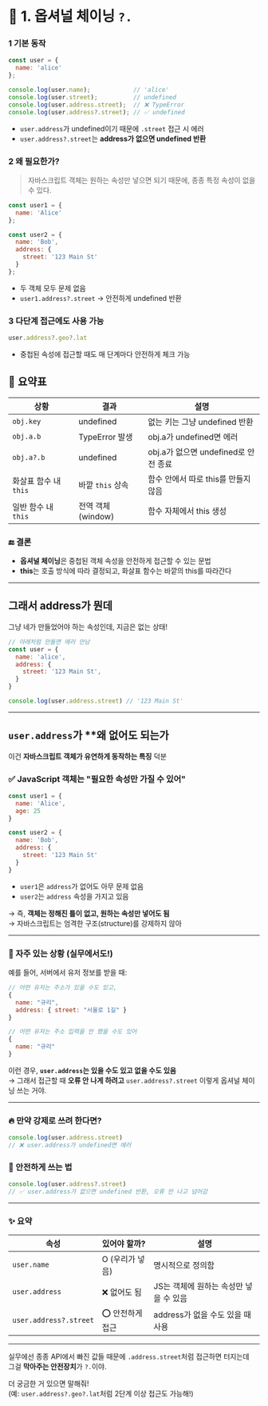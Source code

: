 # 📌 1. 옵셔널 체이닝 `?.`

### 1 기본 동작
```js
const user = {
  name: 'alice'
};

console.log(user.name);            // 'alice'
console.log(user.street);          // undefined
console.log(user.address.street);  // ❌ TypeError
console.log(user.address?.street); // ✅ undefined
```
- `user.address`가 undefined이기 때문에 `.street` 접근 시 에러
- `user.address?.street`는 **address가 없으면 undefined 반환**

### 2 왜 필요한가?
> 자바스크립트 객체는 원하는 속성만 넣으면 되기 때문에,
> 종종 특정 속성이 없을 수 있다.

```js
const user1 = {
  name: 'Alice'
};

const user2 = {
  name: 'Bob',
  address: {
    street: '123 Main St'
  }
};
```
- 두 객체 모두 문제 없음
- `user1.address?.street` → 안전하게 undefined 반환

### 3 다단계 접근에도 사용 가능
```js
user.address?.geo?.lat
```
- 중첩된 속성에 접근할 때도 매 단계마다 안전하게 체크 가능


## 📌 요약표

| 상황                         | 결과             | 설명 |
|------------------------------|------------------|------|
| `obj.key`                   | undefined        | 없는 키는 그냥 undefined 반환 |
| `obj.a.b`                   | TypeError 발생   | obj.a가 undefined면 에러 |
| `obj.a?.b`                  | undefined        | obj.a가 없으면 undefined로 안전 종료 |
| 화살표 함수 내 `this`       | 바깥 `this` 상속 | 함수 안에서 따로 this를 만들지 않음 |
| 일반 함수 내 `this`         | 전역 객체 (window) | 함수 자체에서 this 생성 |


### 🔚 결론
- **옵셔널 체이닝**은 중첩된 객체 속성을 안전하게 접근할 수 있는 문법
- **this**는 호출 방식에 따라 결정되고, 화살표 함수는 바깥의 this를 따라간다

---

## 그래서 address가 뭔데
그냥 네가 만들었어야 하는 속성인데, 지금은 없는 상태!
```js
// 아래처럼 만들면 에러 안남
const user = {
  name: 'alice',
  address: {
    street: '123 Main St',
  }
}

console.log(user.address.street) // '123 Main St'

```
---
## `user.address`가 **왜 없어도 되는가
이건 **자바스크립트 객체가 유연하게 동작하는 특징** 덕분

### ✅ JavaScript 객체는 "필요한 속성만 가질 수 있어"

```js
const user1 = {
  name: 'Alice',
  age: 25
}

const user2 = {
  name: 'Bob',
  address: {
    street: '123 Main St'
  }
}
```

- `user1`은 `address`가 없어도 아무 문제 없음
- `user2`는 `address` 속성을 가지고 있음

→ 즉, **객체는 정해진 틀이 없고, 원하는 속성만 넣어도 됨**  
→ 자바스크립트는 엄격한 구조(structure)를 강제하지 않아

---

### 🧠 자주 있는 상황 (실무에서도!)

예를 들어, 서버에서 유저 정보를 받을 때:

```js
// 어떤 유저는 주소가 있을 수도 있고,
{
  name: "규리",
  address: { street: "서울로 1길" }
}

// 어떤 유저는 주소 입력을 안 했을 수도 있어
{
  name: "규리"
}
```

이런 경우, **`user.address`는 있을 수도 있고 없을 수도 있음**  
→ 그래서 접근할 때 **오류 안 나게 하려고** `user.address?.street` 이렇게 옵셔널 체이닝 쓰는 거야.

---

### 🔥 만약 강제로 쓰려 한다면?

```js
console.log(user.address.street) 
// ❌ user.address가 undefined면 에러
```

### 🔐 안전하게 쓰는 법

```js
console.log(user.address?.street)
// ✅ user.address가 없으면 undefined 반환, 오류 안 나고 넘어감
```

---

### ✨ 요약

| 속성        | 있어야 할까? | 설명 |
|-------------|------------------|------|
| `user.name` | O (우리가 넣음)   | 명시적으로 정의함 |
| `user.address` | ❌ 없어도 됨     | JS는 객체에 원하는 속성만 넣을 수 있음 |
| `user.address?.street` | ⭕ 안전하게 접근 | address가 없을 수도 있을 때 사용 |

---

실무에선 종종 API에서 빠진 값들 때문에 `.address.street`처럼 접근하면 터지는데  
그걸 **막아주는 안전장치**가 `?.`이야.

더 궁금한 거 있으면 말해줘!  
(예: `user.address?.geo?.lat`처럼 2단계 이상 접근도 가능해!)